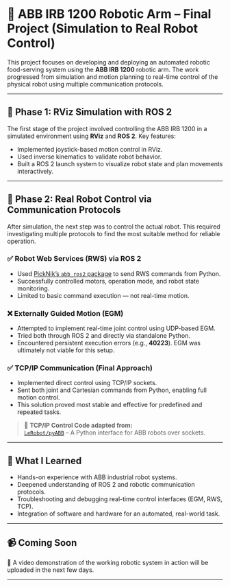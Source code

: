 # 🤖 ABB IRB 1200 Robotic Arm – Final Project (Simulation to Real Robot Control)

This project focuses on developing and deploying an automated robotic food-serving system using the **ABB IRB 1200** robotic arm. The work progressed from simulation and motion planning to real-time control of the physical robot using multiple communication protocols.

---

## 🔧 Phase 1: RViz Simulation with ROS 2

The first stage of the project involved controlling the ABB IRB 1200 in a simulated environment using **RViz** and **ROS 2**. Key features:

- Implemented joystick-based motion control in RViz.
- Used inverse kinematics to validate robot behavior.
- Built a ROS 2 launch system to visualize robot state and plan movements interactively.

---

## 🧩 Phase 2: Real Robot Control via Communication Protocols

After simulation, the next step was to control the actual robot. This required investigating multiple protocols to find the most suitable method for reliable operation.

### ✅ Robot Web Services (RWS) via ROS 2
- Used [PickNik’s `abb_ros2` package](https://github.com/PickNikRobotics/abb_ros2) to send RWS commands from Python.
- Successfully controlled motors, operation mode, and robot state monitoring.
- Limited to basic command execution — not real-time motion.

### ❌ Externally Guided Motion (EGM)
- Attempted to implement real-time joint control using UDP-based EGM.
- Tried both through ROS 2 and directly via standalone Python.
- Encountered persistent execution errors (e.g., **40223**). EGM was ultimately not viable for this setup.

### ✅ TCP/IP Communication (Final Approach)
- Implemented direct control using TCP/IP sockets.
- Sent both joint and Cartesian commands from Python, enabling full motion control.
- This solution proved most stable and effective for predefined and repeated tasks.

> 🔗 **TCP/IP Control Code adapted from:**  
> [`LeRobot/pyABB`](https://github.com/LeRobot/pyABB) – A Python interface for ABB robots over sockets.

---

## 🧠 What I Learned

- Hands-on experience with ABB industrial robot systems.
- Deepened understanding of ROS 2 and robotic communication protocols.
- Troubleshooting and debugging real-time control interfaces (EGM, RWS, TCP).
- Integration of software and hardware for an automated, real-world task.

---

## 📹 Coming Soon

🎥 A video demonstration of the working robotic system in action will be uploaded in the next few days.

---

